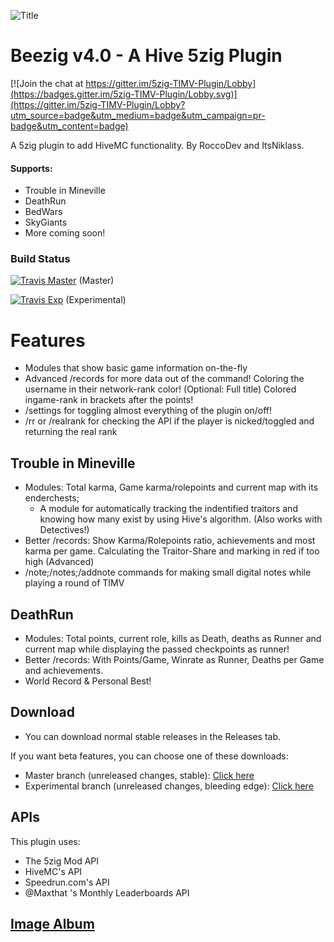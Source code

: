 
![Title](http://i.imgur.com/3rXuQls.png)

# Beezig v4.0 - A Hive 5zig Plugin

[![Join the chat at https://gitter.im/5zig-TIMV-Plugin/Lobby](https://badges.gitter.im/5zig-TIMV-Plugin/Lobby.svg)](https://gitter.im/5zig-TIMV-Plugin/Lobby?utm_source=badge&utm_medium=badge&utm_campaign=pr-badge&utm_content=badge)


A 5zig plugin to add HiveMC functionality.
By RoccoDev and ItsNiklass.

#### Supports:

* Trouble in Mineville
* DeathRun
* BedWars
* SkyGiants
* More coming soon!

### Build Status

[![Travis Master](https://travis-ci.org/RoccoDev/5zig-TIMV-Plugin.svg?branch=master)](http://travis-ci.org/RoccoDev/5zig-TIMV-Plugin) (Master)

[![Travis Exp](https://travis-ci.org/RoccoDev/5zig-TIMV-Plugin.svg?branch=experimental)](http://travis-ci.org/RoccoDev/5zig-TIMV-Plugin) (Experimental)

# Features

* Modules that show basic game information on-the-fly
* Advanced /records for more data out of the command!
	Coloring the username in their network-rank color! (Optional: Full title)
	Colored ingame-rank in brackets after the points!
* /settings for toggling almost everything of the plugin on/off!
* /rr or /realrank for checking the API if the player is nicked/toggled and returning the real rank

## Trouble in Mineville

* Modules: Total karma, Game karma/rolepoints and current map with its enderchests;
	+ A module for automatically tracking the indentified traitors and knowing how many exist by using Hive's algorithm. (Also works with Detectives!)
* Better /records: 
	Show Karma/Rolepoints ratio, achievements and most karma per game.
	Calculating the Traitor-Share and marking in red if too high (Advanced)
* /note;/notes;/addnote commands for making small digital notes while playing a round of TIMV

## DeathRun

* Modules: Total points, current role, kills as Death, deaths as Runner and current map while displaying the passed checkpoints as runner!
* Better /records: 
	With Points/Game, Winrate as Runner, Deaths per Game and achievements.
* World Record & Personal Best!

## Download

* You can download normal stable releases in the Releases tab.

If you want beta features, you can choose one of these downloads:

* Master branch (unreleased changes, stable): [Click here](https://github.com/RoccoDev/Beezig-Deploy/raw/master/master/jar/Beezig.jar)
* Experimental branch (unreleased changes, bleeding edge): [Click here](https://github.com/RoccoDev/Beezig-Deploy/raw/experimental/experimental/jar/Beezig.jar)

## APIs
This plugin uses:
* The 5zig Mod API
* HiveMC's API
* Speedrun.com's API
* @Maxthat 's Monthly Leaderboards API

## [Image Album](https://imgur.com/a/LIxhh)
